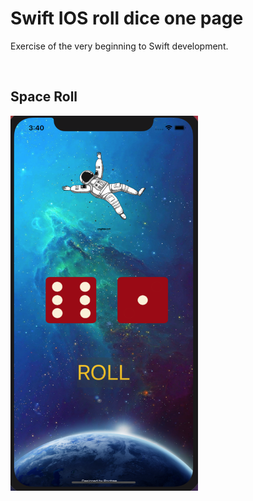 # Swift IOS roll dice one page
Exercise of the very beginning to Swift development. 


<br>
<h2>Space Roll</h2>
<img src="./DiceSwift/Assets.xcassets/preview.imageset/preview.png" width="300" height="600">
<br>
